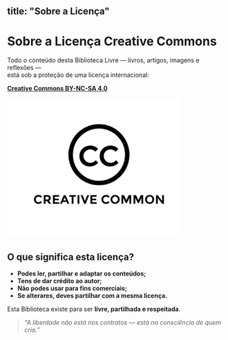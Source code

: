 title: "Sobre a Licença"
---

# Sobre a Licença Creative Commons

Todo o conteúdo desta Biblioteca Livre — livros, artigos, imagens e reflexões —  
está sob a proteção de uma licença internacional:

**[Creative Commons BY-NC-SA 4.0](https://creativecommons.org/licenses/by-nc-sa/4.0/)**

![Licença CC](/images/creative_commons_badge.png)

## O que significa esta licença?

- **Podes ler, partilhar e adaptar os conteúdos;**
- **Tens de dar crédito ao autor;**
- **Não podes usar para fins comerciais;**
- **Se alterares, deves partilhar com a mesma licença.**

Esta Biblioteca existe para ser **livre, partilhada e respeitada**.

> *“A liberdade não está nos contratos — está na consciência de quem cria.”*
